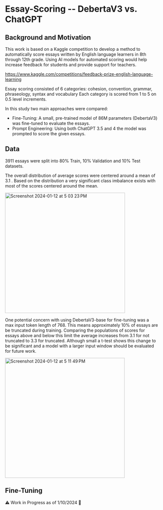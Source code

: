 # Essay-Scoring -- DebertaV3 vs. ChatGPT

## Background and Motivation
This work is based on a Kaggle competition to develop a method to automatically score essays written by English language learners in 8th through 12th grade. Using AI models for automated scoring would help increase feedback for students and provide support for teachers.

https://www.kaggle.com/competitions/feedback-prize-english-language-learning 

Essay scoring consisted of 6 categories: cohesion, convention, grammar, phraseology, syntax and vocabulary
Each category is scored from 1 to 5 on 0.5 level increments.

In this study two main approaches were compared:

* Fine-Tuning: A small, pre-trained model of 86M parameters (DebertaV3) was fine-tuned to evaluate the essays.
* Prompt Engineering: Using both ChatGPT 3.5 and 4 the model was prompted to score the given essays.

## Data

3911 essays were split into 80% Train, 10% Validation and 10% Test datasets.

The overall distribution of average scores were centered around a mean of 3.1 . Based on the distribution a very significant class imbalance exists with most of the scores centered around the mean.

<img width="394" alt="Screenshot 2024-01-12 at 5 03 23 PM" src="https://github.com/kdevoe/Essay-Scoring/assets/31428365/fbd0c429-96c0-4ad8-b98f-90d59001ee6f">  
       
One potential concern with using DebertaV3-base for fine-tuning was a max input token length of 768. This means approximately 10% of essays are be truncated during training. Comparing the populations of scores for essays above and below this limit the average increases from 3.1 for not truncated to 3.3 for truncated. Although small a t-test shows this change to be significant and a model with a larger input window should be evaluated for future work.

<img width="393" alt="Screenshot 2024-01-12 at 5 11 49 PM" src="https://github.com/kdevoe/Essay-Scoring/assets/31428365/eed32862-1c30-4e0c-97d4-9949a5d04672">


## Fine-Tuning

:warning: Work in Progress as of 1/10/2024 :hammer:
